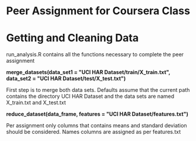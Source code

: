 Peer Assignment for Coursera Class
==================================

Getting and Cleaning Data
=========================

run_analysis.R contains all the functions necessary to complete the 
peer assignment 


__merge_datasets(data_set1 = "UCI HAR Dataset/train/X_train.txt",__
                __data_set2 = "UCI HAR Dataset/test/X_test.txt")__ 

First step is to merge both data sets.
Defaults assume that the current path contains the directory UCI HAR Dataset 
and the data sets are named X_train.txt and X_test.txt

__reduce_dataset(data_frame, features =  "UCI HAR Dataset/features.txt")__

Per assignment only columns that contains means and standard deviation
should be considered. Names columns are assigned  as per features.txt
